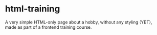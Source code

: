# html-training

A very simple HTML-only page about a hobby, without any styling (YET), made as part of a frontend training course.
